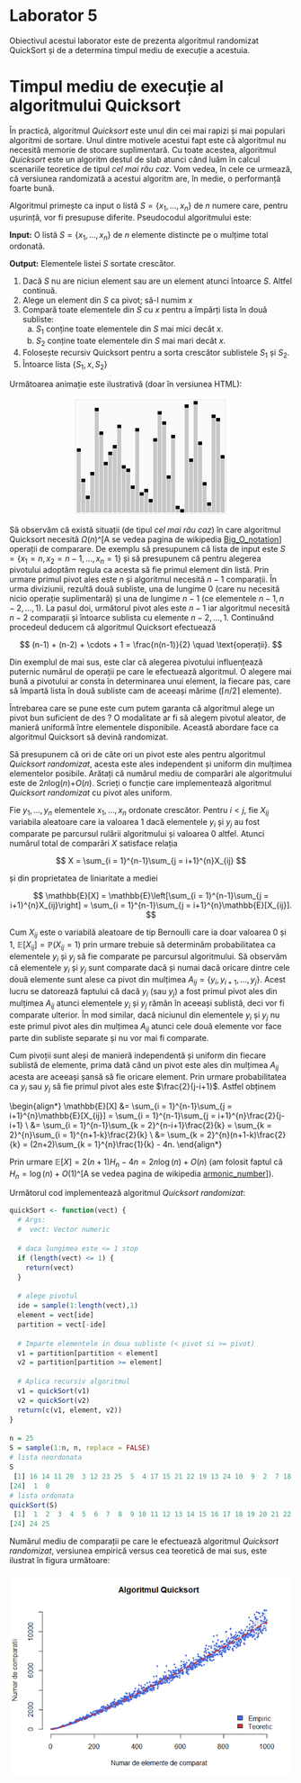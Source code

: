 # Laborator 5

<script>
$(document).ready(function ()  {

    // move toc-ignore selectors from section div to header
    $('div.section.toc-ignore')
        .removeClass('toc-ignore')
        .children('h1,h2,h3,h4,h5').addClass('toc-ignore');

    // establish options
    var options = {
      selectors: "h1,h2,h3",
      theme: "bootstrap3",
      context: '.toc-content',
      hashGenerator: function (text) {
        return text.replace(/[.\\/?&!#<>]/g, '').replace(/\s/g, '_').toLowerCase();
      },
      ignoreSelector: ".toc-ignore",
      scrollTo: 60
    };
    options.showAndHide = false;
    options.smoothScroll = true;

    // tocify
    var toc = $("#TOC").tocify(options).data("toc-tocify");
});
</script>

Obiectivul acestui laborator este de prezenta algoritmul randomizat QuickSort și de a determina timpul mediu de execuție a acestuia.



# Timpul mediu de execuție al algoritmului Quicksort

În practică, algoritmul *Quicksort* este unul din cei mai rapizi și mai populari algoritmi de sortare. Unul dintre motivele acestui fapt este că algoritmul nu necesită memorie de stocare suplimentară. Cu toate acestea, algoritmul *Quicksort* este un algoritm destul de slab atunci când luăm în calcul scenariile teoretice de tipul *cel mai rău caz*. Vom vedea, în cele ce urmează, că versiunea randomizată a acestui algoritm are, în medie, o performanță foarte bună. 

Algoritmul primește ca input o listă $S = \{x_1,\ldots, x_n\}$ de $n$ numere care, pentru ușurință, vor fi presupuse diferite. Pseudocodul algoritmului este: 

<div class="rmdinsight">
<p><strong>Input:</strong> O listă <span class="math inline"><em>S</em> = {<em>x</em><sub>1</sub>, …, <em>x</em><sub><em>n</em></sub>}</span> de <span class="math inline"><em>n</em></span> elemente distincte pe o mulțime total ordonată.</p>
<p><strong>Output:</strong> Elementele listei <span class="math inline"><em>S</em></span> sortate crescător.</p>
<ol style="list-style-type: decimal">
<li>Dacă <span class="math inline"><em>S</em></span> nu are niciun element sau are un element atunci întoarce <span class="math inline"><em>S</em></span>. Altfel continuă.</li>
<li>Alege un element din <span class="math inline"><em>S</em></span> ca pivot; să-l numim <span class="math inline"><em>x</em></span></li>
<li>Compară toate elementele din <span class="math inline"><em>S</em></span> cu <span class="math inline"><em>x</em></span> pentru a împărți lista în două subliste:
<ol style="list-style-type: lower-alpha">
<li><span class="math inline"><em>S</em><sub>1</sub></span> conține toate elementele din <span class="math inline"><em>S</em></span> mai mici decât <span class="math inline"><em>x</em></span>.</li>
<li><span class="math inline"><em>S</em><sub>2</sub></span> conține toate elementele din <span class="math inline"><em>S</em></span> mai mari decât <span class="math inline"><em>x</em></span>.</li>
</ol></li>
<li>Folosește recursiv Quicksort pentru a sorta crescător sublistele <span class="math inline"><em>S</em><sub>1</sub></span> și <span class="math inline"><em>S</em><sub>2</sub></span>.</li>
<li>Întoarce lista <span class="math inline">{<em>S</em><sub>1</sub>, <em>x</em>, <em>S</em><sub>2</sub>}</span></li>
</ol>
</div>

Următoarea animație este ilustrativă (doar în versiunea HTML):

<img src="sorting_quicksort_anim.gif" style="display: block; margin: auto;" />

Să observăm că există situații (de tipul *cel mai rău caz*) în care algoritmul Quicksort necesită $\Omega(n)$^[A se vedea pagina de wikipedia [Big_O_notation](https://en.wikipedia.org/wiki/Big_O_notation)] operații de comparare. De exemplu să presupunem că lista de input este $S = \{x_1=n,x_2=n-1,\ldots,x_n=1\}$ și să presupunem că pentru alegerea pivotului adoptăm regula ca acesta să fie primul element din listă. Prin urmare primul pivot ales este $n$ și algoritmul necesită $n-1$ comparații. În urma diviziunii, rezultă două subliste, una de lungime $0$ (care nu necesită nicio operație suplimentară) și una de lungime $n-1$ (ce elementele $n-1, n-2, \ldots, 1$). La pasul doi, următorul pivot ales este $n-1$ iar algoritmul necesită $n-2$ comparații și întoarce sublista cu elemente $n-2, \ldots, 1$. Continuând procedeul deducem că algoritmul Quicksort efectuează 

$$
  (n-1) + (n-2) + \cdots + 1 = \frac{n(n-1)}{2} \quad \text{operații}.
$$

Din exemplul de mai sus, este clar că alegerea pivotului influențează puternic numărul de operații pe care le efectuează algoritmul. O alegere mai bună a pivotului ar consta în determinarea unui element, la fiecare pas, care să împartă lista în două subliste cam de aceeași mărime ($\lceil n/2\rceil$ elemente). 

Întrebarea care se pune este cum putem garanta că algoritmul alege un pivot bun suficient de des ? O modalitate ar fi să alegem pivotul aleator, de manieră uniformă între elementele disponibile. Această abordare face ca algoritmul Quicksort să devină randomizat.  


<div class="rmdexercise">
<p>Să presupunem că ori de câte ori un pivot este ales pentru algoritmul <em>Quicksort randomizat</em>, acesta este ales independent și uniform din mulțimea elementelor posibile. Arătați că numărul mediu de comparări ale algoritmului este de <span class="math inline">2<em>n</em>log(<em>n</em>)+<em>O</em>(<em>n</em>)</span>. Scrieți o funcție care implementează algoritmul <em>Quicksort randomizat</em> cu pivot ales uniform.</p>
</div>

Fie $y_1,\ldots, y_n$ elementele $x_1,\ldots, x_n$ ordonate crescător. Pentru $i<j$, fie $X_{ij}$ variabila aleatoare care ia valoarea $1$ dacă elementele $y_i$ și $y_j$ au fost comparate pe parcursul rulării algoritmului și valoarea $0$ altfel. Atunci numărul total de comparări $X$ satisface relația 

$$
  X = \sum_{i = 1}^{n-1}\sum_{j = i+1}^{n}X_{ij}
$$

și din proprietatea de liniaritate a mediei

$$
  \mathbb{E}[X] = \mathbb{E}\left[\sum_{i = 1}^{n-1}\sum_{j = i+1}^{n}X_{ij}\right] = \sum_{i = 1}^{n-1}\sum_{j = i+1}^{n}\mathbb{E}[X_{ij}].
$$

Cum $X_{ij}$ este o variabilă aleatoare de tip Bernoulli care ia doar valoarea $0$ și $1$, $\mathbb{E}[X_{ij}]=\mathbb{P}(X_{ij}=1)$ prin urmare trebuie să determinăm probabilitatea ca elementele $y_i$ și $y_j$ să fie comparate pe parcursul algoritmului. Să observăm că elementele $y_i$ și $y_j$ sunt comparate dacă și numai dacă oricare dintre cele două elemente sunt alese ca pivot din mulțimea $A_{ij} = \{y_i,y_{i+1},\ldots, y_j\}$. Acest lucru se datorează faptului că dacă $y_i$ (sau $y_j$) a fost primul pivot ales din mulțimea $A_{ij}$ atunci elementele $y_i$ și $y_j$ rămân în aceeași sublistă, deci vor fi comparate ulterior. În mod similar, dacă niciunul din elementele $y_i$ și $y_j$ nu este primul pivot ales din mulțimea $A_{ij}$ atunci cele două elemente vor face parte din subliste separate și nu vor mai fi comparate. 

Cum pivoții sunt aleși de manieră independentă și uniform din fiecare sublistă de elemente, prima dată când un pivot este ales din mulțimea $A_{ij}$ acesta are aceeași șansă să fie oricare element. Prin urmare probabilitatea ca $y_i$ sau $y_j$ să fie primul pivot ales este $\frac{2}{j-i+1}$. Astfel obținem 

\begin{align*}
  \mathbb{E}[X] &= \sum_{i = 1}^{n-1}\sum_{j = i+1}^{n}\mathbb{E}[X_{ij}] = \sum_{i = 1}^{n-1}\sum_{j = i+1}^{n}\frac{2}{j-i+1} \\
         &= \sum_{i = 1}^{n-1}\sum_{k = 2}^{n-i+1}\frac{2}{k} = \sum_{k = 2}^{n}\sum_{i = 1}^{n+1-k}\frac{2}{k} \\
         &= \sum_{k = 2}^{n}(n+1-k)\frac{2}{k} = (2n+2)\sum_{k = 1}^{n}\frac{1}{k} - 4n.
\end{align*}

Prin urmare $\mathbb{E}[X] = 2(n+1)H_n - 4n = 2n\log(n) + O(n)$ (am folosit faptul că $H_n = \log(n)+O(1)$^[A se vedea pagina de wikipedia [armonic_number](https://en.wikipedia.org/wiki/Harmonic_number)]). 

Următorul cod implementează algoritmul *Quicksort randomizat*:


```r
quickSort <- function(vect) {
  # Args:
  #  vect: Vector numeric
  
  # daca lungimea este <= 1 stop
  if (length(vect) <= 1) {
    return(vect)
  }
  
  # alege pivotul
  ide = sample(1:length(vect),1)
  element = vect[ide]
  partition = vect[-ide]
  
  # Imparte elementele in doua subliste (< pivot si >= pivot)
  v1 = partition[partition < element]
  v2 = partition[partition >= element]
  
  # Aplica recursiv algoritmul
  v1 = quickSort(v1)
  v2 = quickSort(v2)
  return(c(v1, element, v2))
}

n = 25
S = sample(1:n, n, replace = FALSE)
# lista neordonata
S
 [1] 16 14 11 20  3 12 23 25  5  4 17 15 21 22 19 13 24 10  9  2  7 18  6
[24]  1  8
# lista ordonata
quickSort(S)
 [1]  1  2  3  4  5  6  7  8  9 10 11 12 13 14 15 16 17 18 19 20 21 22 23
[24] 24 25
```

Numărul mediu de comparații pe care le efectuează algoritmul *Quicksort randomizat*, versiunea empirică versus cea teoretică de mai sus, este ilustrat în figura următoare:

<img src="Lab_5_files/figure-html/unnamed-chunk-6-1.png" style="display: block; margin: auto;" />


